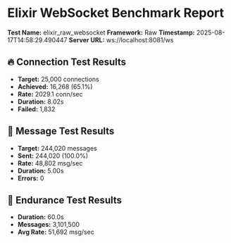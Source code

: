 # Elixir WebSocket Benchmark Report

**Test Name:** elixir_raw_websocket
**Framework:** Raw
**Timestamp:** 2025-08-17T14:58:29.490447
**Server URL:** ws://localhost:8081/ws

## 🔥 Connection Test Results

- **Target:** 25,000 connections
- **Achieved:** 16,268 (65.1%)
- **Rate:** 2029.1 conn/sec
- **Duration:** 8.02s
- **Failed:** 1,832

## 🌊 Message Test Results

- **Target:** 244,020 messages
- **Sent:** 244,020 (100.0%)
- **Rate:** 48,802 msg/sec
- **Duration:** 5.00s
- **Errors:** 0

## 💪 Endurance Test Results

- **Duration:** 60.0s
- **Messages:** 3,101,500
- **Avg Rate:** 51,692 msg/sec

